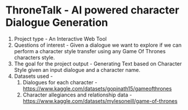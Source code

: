 # ThroneTalk - AI powered character Dialogue Generation

1. Project type - An Interactive Web Tool
2. Questions of interest - Given a dialogue we want to explore if we can perform a character style transfer using any Game Of Thrones characters style.
3. The goal for the project output - 
    Generating Text based on Character Style given an input dialogue and a character name.
4. Datasets used - 
    1. Dialogues for each character - https://www.kaggle.com/datasets/gopinath15/gameofthrones
    2. Character allegiances and relationship data -https://www.kaggle.com/datasets/mylesoneill/game-of-thrones
